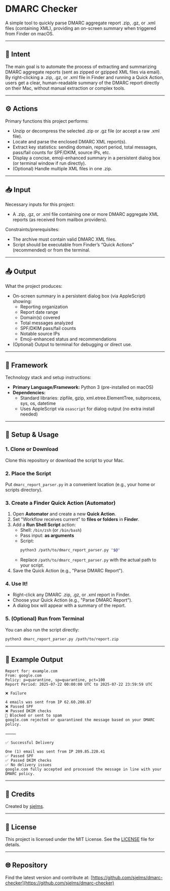 # DMARC Checker

A simple tool to quickly parse DMARC aggregate report .zip, .gz, or .xml files (containing XML), providing an on-screen summary when triggered from Finder on macOS.

---

## 📌 Intent

The main goal is to automate the process of extracting and summarizing DMARC aggregate reports (sent as zipped or gzipped XML files via email). By right-clicking a .zip, .gz, or .xml file in Finder and running a Quick Action, users get a clear, human-readable summary of the DMARC report directly on their Mac, without manual extraction or complex tools.

---

## ⚙️ Actions

Primary functions this project performs:
- Unzip or decompress the selected .zip or .gz file (or accept a raw .xml file).
- Locate and parse the enclosed DMARC XML report(s).
- Extract key statistics: sending domain, report period, total messages, pass/fail counts for SPF/DKIM, source IPs, etc.
- Display a concise, emoji-enhanced summary in a persistent dialog box (or terminal window if run directly).
- (Optional) Handle multiple XML files in one .zip.

---

## 📥 Input

Necessary inputs for this project:
- A .zip, .gz, or .xml file containing one or more DMARC aggregate XML reports (as received from mailbox providers).

Constraints/prerequisites:
- The archive must contain valid DMARC XML files.
- Script should be executable from Finder’s “Quick Actions” (recommended) or from the terminal.

---

## 📤 Output

What the project produces:
- On-screen summary in a persistent dialog box (via AppleScript) showing:
  - Reporting organization
  - Report date range
  - Domain(s) covered
  - Total messages analyzed
  - SPF/DKIM pass/fail counts
  - Notable source IPs
  - Emoji-enhanced status and recommendations
- (Optional) Output to terminal for debugging or direct use.

---

## 🧱 Framework

Technology stack and setup instructions:
- **Primary Language/Framework:** Python 3 (pre-installed on macOS)
- **Dependencies:**
  - Standard libraries: zipfile, gzip, xml.etree.ElementTree, subprocess, sys, os, datetime
  - Uses AppleScript via `osascript` for dialog output (no extra install needed)

---

## 🚀 Setup & Usage

### 1. Clone or Download
Clone this repository or download the script to your Mac.

### 2. Place the Script
Put `dmarc_report_parser.py` in a convenient location (e.g., your home or scripts directory).

### 3. Create a Finder Quick Action (Automator)
1. Open **Automator** and create a new **Quick Action**.
2. Set "Workflow receives current" to **files or folders** in **Finder**.
3. Add a **Run Shell Script** action:
   - Shell: `/bin/zsh` (or `/bin/bash`)
   - Pass input: **as arguments**
   - Script:
     ```sh
     python3 /path/to/dmarc_report_parser.py "$@"
     ```
   - Replace `/path/to/dmarc_report_parser.py` with the actual path to your script.
4. Save the Quick Action (e.g., "Parse DMARC Report").

### 4. Use It!
- Right-click any DMARC .zip, .gz, or .xml report in Finder.
- Choose your Quick Action (e.g., "Parse DMARC Report").
- A dialog box will appear with a summary of the report.

### 5. (Optional) Run from Terminal
You can also run the script directly:
```sh
python3 dmarc_report_parser.py /path/to/report.zip
```

---

## 📝 Example Output

```
Report for: example.com
From: google.com
Policy: p=quarantine, sp=quarantine, pct=100
Report Period: 2025-07-22 00:00:00 UTC to 2025-07-22 23:59:59 UTC

❌ Failure

4 emails was sent from IP 62.60.208.87
❌ Passed SPF
❌ Passed DKIM checks
🚫 Blocked or sent to spam
google.com rejected or quarantined the message based on your DMARC policy.

⸻

✅ Successful Delivery

One (1) email was sent from IP 209.85.220.41
✅ Passed SPF
✅ Passed DKIM checks
✅ No delivery issues
google.com fully accepted and processed the message in line with your DMARC policy.
```

---

## 🙏 Credits

Created by [sjelms](https://github.com/sjelms).

---

## 📄 License

This project is licensed under the MIT License. See the [LICENSE](LICENSE) file for details.

---

## 🌐 Repository

Find the latest version and contribute at: [https://github.com/sjelms/dmarc-checker](https://github.com/sjelms/dmarc-checker)